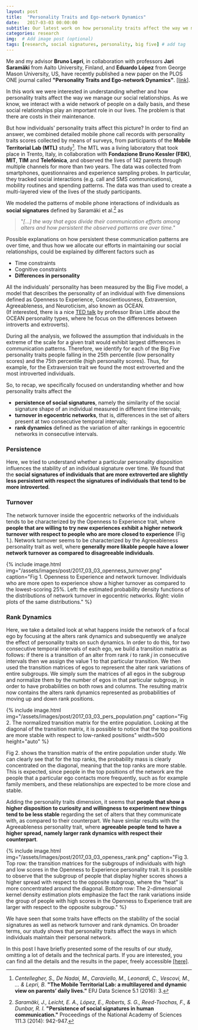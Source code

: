 ```yaml
---
layout: post
title:  "Personality Traits and Ego-network Dynamics"
date:   2017-03-03 00:00:00
subtitle: Our latest work on how personality traits affect the way we manage our social relationships published on the PLOS ONE journal!
categories: research
img:  # Add image post (optional)
tags: [research, social signatures, personality, big five] # add tag
---
```


Me and my advisor **Bruno Lepri**, in collaboration with professors **Jari Saramäki** from Aalto University, Finland, and **Eduardo López** from George Mason University, US, have recently published a new paper on the PLOS ONE journal called **"Personality Traits and Ego-network Dynamics"**. [[link]][plos-pers].

In this work we were interested in understanding whether and how personality traits affect the way we manage our social relationships. As we know, we interact with a wide network of people on a daily basis, and these social relationships play an important role in our lives. The problem is that there are costs in their maintenance. 

But how individuals' personality traits affect this picture? In order to find an answer, we combined detailed mobile phone call records with personality traits scores collected by means of surveys, from participants of the **Mobile Territorial Lab (MTL)** study[^1].
The MTL was a living laboratory that took place in Trento, Italy, in collaboration with **Fondazione Bruno Kessler (FBK)**, **MIT**, **TIM** and **Telefónica**, and observed the lives of 142 parents through multiple channels for more than two years. The data was collected from smartphones, questionnaires and experience sampling probes. In particular, they tracked social interactions (e.g. call and SMS communications), mobility routines and spending patterns. The data was than used to create a multi-layered view of the lives of the study participants.

We modeled the patterns of mobile phone interactions of individuals as **social signatures** defined by Saramäki et al.[^2] as
> "*[...] the way that egos divide their communication efforts among alters and how persistent the observed patterns are over time.*"

Possible explanations on how persistent these communication patterns are over time, and thus how we allocate our efforts in maintaining our social relationships, could be explained by different factors such as
* Time constraints
* Cognitive constraints
* **Differences in personality**

All the individuals' personality has been measured by the Big Five model, a model that describes the personality of an individual with five dimensions defined as Openness to Experience, Conscientiousness, Extraversion, Agreeableness, and Neuroticism, also known as OCEAN.  
(If interested, there is a nice [TED talk][ted-little] by professor Brian Little about the OCEAN personality types, where he focus on the differences between introverts and extroverts). 

During all the analysis, we followed the assumption that individuals in the extreme of the scale for a given trait would exhibit largest differences in communication patterns. Therefore, we identify for each of the Big Five personality traits people falling in the 25th percentile (low personality scores) and the 75th percentile (high personality scores). Thus, for example, for the Extraversion trait we found the most extroverted and the most introverted individuals.

So, to recap, we specifically focused on understanding whether and how personality traits affect the 
* **persistence of social signatures**, namely the similarity of the social signature shape of an individual measured in different time intervals;
* **turnover in egocentric networks**, that is, differences in the set of alters present at two consecutive temporal intervals;
* **rank dynamics** defined as the variation of alter rankings in egocentric networks in consecutive intervals.

### Persistence
Here, we tried to understand whether a particular personality disposition influences the stability of an individual signature over time. We found that the **social signatures of individuals that are more extroverted are slightly less persistent with respect the signatures of individuals that tend to be more introverted**.


### Turnover
The network turnover inside the egocentric networks of the individuals tends to be characterized by the Openness to
Experience trait, where **people that are willing to try new experiences exhibit a higher network turnover with respect to people who are more closed to experience** (Fig 1.). Network turnover seems to be characterized by the Agreeableness personality trait as well, where **generally more likable people have a lower network turnover as compared to disagreeable individuals**.

{% include image.html
   img="/assets/images/post/2017_03_03_openness_turnover.png"
   caption="Fig 1. Openness to Experience and network turnover. Individuals who are more open to experience show a higher turnover as compared to the lowest-scoring 25%. Left:  the estimated probability density functions of the distributions of network turnover in egocentric networks.  Right:  violin plots of the same distributions."
%}

### Rank Dynamics
Here, we take a detailed look at what happens inside the network of a focal ego by focusing at the alters
rank dynamics and subsequently we analyze the effect of personality traits on such  dynamics. In order to do this, for two consecutive temporal intervals of each ego, we build a transition matrix as  follows:  if  there  is  a  transition  of  an alter from rank *i* to rank *j* in consecutive intervals then we assign the value 1 to that particular transition.
We then used the transition matrices of egos to represent the alter rank variations of entire subgroups. We simply sum the matrices of all egos in the subgroup and normalize them by the number of egos in that particular subgroup, in order to have probabilities on both rows and columns.
The resulting matrix now contains the alters rank dynamics represented as probabilities of moving up and down rank positions. 


{% include image.html
   img="/assets/images/post/2017_03_03_pers_population.png"
   caption="Fig 2. The normalized transition matrix for the entire population. Looking at the diagonal of the transition matrix, it is possible to notice that the top positions are more stable with respect to low-ranked positions"
   width=500
   height="auto"
%}

Fig 2. shows the transition matrix of the entire population under study. We can clearly see that for the top ranks, the probability mass is clearly concentrated on the diagonal, meaning that the top ranks are more stable.  This is expected, since people in the top positions of the network are the people that a particular ego contacts
more frequently, such as for example family members, and these relationships are expected to be more close and stable. 

Adding the personality traits dimension, it seems that **people that show a higher disposition to curiosity and willingness to experiment new things tend to be less stable** regarding the set of alters that they communicate with, as compared to their counterpart. We have similar results with the Agreeableness personality trait, where **agreeable people tend to have a higher spread, namely larger rank dynamics with respect their counterpart**.


{% include image.html
   img="/assets/images/post/2017_03_03_openess_rank.png"
   caption="Fig 3. Top row: the transition matrices for the subgroups of individuals with high and low scores in the Openness to Experience personality trait. It is possible to observe that the subgroup of people that display higher scores shows a higher spread with respect to the opposite subgroup, where the “heat” is more concentrated around the diagonal. Bottom  row:  The  2-dimensional  kernel density estimation plots emphasize the fact the rank variations inside the group of people with high scores in the Openness to Experience trait are larger with respect to the opposite subgroup."
%}


We have seen that some traits have effects on the stability of the social signatures as well as network turnover and rank dynamics. On broader terms, our study shows that personality traits affect the ways in which individuals maintain their personal network.

In this post I have briefly presented some of the results of our study, omitting a lot of details and the technical parts. If you are interested, you can find all the details and the results in the paper, freely accessible [[here]][plos-pers].

[^1]: *Centellegher, S., De Nadai, M., Caraviello, M., Leonardi, C., Vescovi, M., ... & Lepri, B.* **"The Mobile Territorial Lab: a multilayered and dynamic view on parents’ daily lives."** EPJ Data Science 5.1 (2016): 3.

[^2]: *Saramäki, J., Leicht, E. A., López, E., Roberts, S. G., Reed-Tsochas, F., & Dunbar, R. I.* **"Persistence of social signatures in human communication."** Proceedings of the National Academy of Sciences 111.3 (2014): 942-947.





[plos-pers]: http://journals.plos.org/plosone/article?id=10.1371/journal.pone.0173110
[ted-little]: https://www.ted.com/talks/brian_little_who_are_you_really_the_puzzle_of_personality